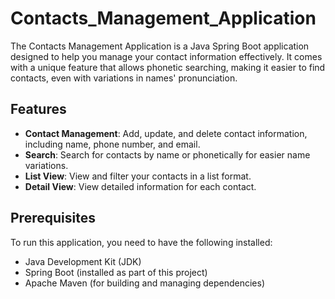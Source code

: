# Contacts_Management_Application


The Contacts Management Application is a Java Spring Boot application designed to help you manage your contact information effectively. It comes with a unique feature that allows phonetic searching, making it easier to find contacts, even with variations in names' pronunciation.

## Features

- **Contact Management**: Add, update, and delete contact information, including name, phone number, and email.
- **Search**: Search for contacts by name or phonetically for easier name variations.
- **List View**: View and filter your contacts in a list format.
- **Detail View**: View detailed information for each contact.

## Prerequisites

To run this application, you need to have the following installed:

- Java Development Kit (JDK)
- Spring Boot (installed as part of this project)
- Apache Maven (for building and managing dependencies)
